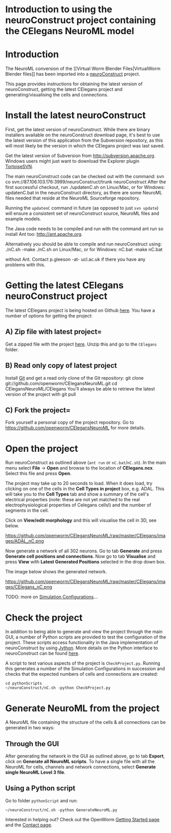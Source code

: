 # Introduction to using the neuroConstruct project containing the CElegans NeuroML model

# Introduction

The NeuroML conversion of the [[Virtual Worm Blender Files|VirtualWorm Blender files]] has been imported into a [neuroConstruct](http://www.neuroConstruct.org) project.

This page provides instructions for obtaining the latest version of neuroConstruct, getting the latest CElegans project and generating/visualising the cells and connections. 


# Install the latest neuroConstruct

First, get the latest version of neuroConstruct. While there are binary installers available on the neuroConstruct download page, it's best to use the latest version of this application from the Subversion repository, as this will most likely be the version in which the CElegans project was last saved.

Get the latest version of Subversion from http://subversion.apache.org. Windows users might just want to download the Explorer plugin [TortoiseSVN](http://tortoisesvn.net/downloads.html). 

The main neuroConstruct code can be checked out with the command:
    svn co svn://87.106.103.176:3999/neuroConstruct/trunk neuroConstruct
After the first successful checkout, run 
        ./updatenC.sh
on Linux/Mac, or for Windows:
        updatenC.bat 
in the neuroConstruct directory, as there are some NeuroML files needed
that reside at the NeuroML Sourceforge repository. 

Running the `updatenC` command in future (as opposed to just `svn update`) will ensure a consistent set of
neuroConstruct source, NeuroML files and example models.

The Java code needs to be compiled and run with the command 
    ant run
so install Ant too: http://ant.apache.org. 

Alternatively you should be able to compile and run neuroConstruct using: 
    ./nC.sh -make
    ./nC.sh 
on Linux/Mac, or for Windows:
    nC.bat -make
    nC.bat

without Ant. Contact p.gleeson -at- ucl.ac.uk if there you have any problems with this.


# Getting the latest CElegans neuroConstruct project

The latest CElegans project is being hosted on Github [here](https://github.com/openworm/CElegansNeuroML). You have a number of options for getting the project:

## A) Zip file with latest project=

Get a zipped file with the project [here](https://github.com/openworm/CElegansNeuroML/zipball/master). Unzip this and go to the `CElegans` folder.

## B) Read only copy of latest project

Install [Git](https://help.github.com/articles/set-up-git) and get a read only clone of the Git repository:
    git clone git://github.com/openworm/CElegansNeuroML.git
    cd CElegansNeuroML/CElegans
You'll always be able to retrieve the latest version of the project with
    git pull

## C) Fork the project=

Fork yourself a personal copy of the project repository. Go to https://github.com/openworm/CElegansNeuroML for more details.


# Open the project

Run neuroConstruct as outlined above (`ant run` or `nC.bat`/`nC.sh`). In the main menu select **File** -> **Open** and browse to the location of **CElegans.ncx**. Select this file and press **Open**.

The project may take up to 20 seconds to load. When it does load, try clicking on one of the cells in the **Cell Types in project** box, e.g. ADAL. This will take you to the **Cell Types** tab and show a summary of the cell's electrical properties (note: these are not yet matched to the real electrophysiological properties of Celegans cells!) and the number of segments in the cell.

Click on **View/edit morphology** and this will visualise the cell in 3D, see below.

https://github.com/openworm/CElegansNeuroML/raw/master/CElegans/images/ADAL_nC.png

Now generate a network of all 302 neurons. Go to tab **Generate** and press **Generate cell positions and connections**. Now go to tab **Visualise** and press **View** with **Latest Generated Positions** selected in the drop down box.

The image below shows the generated network. 

https://github.com/openworm/CElegansNeuroML/raw/master/CElegans/images/CElegans_nC.png

TODO: more on [Simulation Configurations](http://www.neuroconstruct.org/docs/Glossary_gen.html#Simulation%20Configuration)...

# Check the project

In addition to being able to generate and view the project through the main GUI, a number of Python scripts are provided to test the configuration of the project. These scripts access functionality in the Java implementation of neuroConstruct by using [Jython](http://www.jython.org). More details on the Python interface to neuroConstruct can be found [here](http://www.neuroconstruct.org/docs/python.html).

A script to test various aspects of the project is `CheckProject.py`. Running this generates a number of the Simulation Configurations in succession and checks that the expected numbers of cells and connections are created:

    cd pythonScripts
    ~/neuroConstruct/nC.sh -python CheckProject.py

# Generate NeuroML from the project

A NeuroML file containing the structure of the cells & all connections can be generated in two ways:

## Through the GUI

After generating the network in the GUI as outlined above, go to tab **Export**, click on **Generate all NeuroML scripts**. To have a single file with all the NeuroML for cells, channels and network connections, select **Generate single NeuroML Level 3 file**.

## Using a Python script

Go to folder `pythonScript` and run:

    ~/neuroConstruct/nC.sh -python GenerateNeuroML.py

Interested in helping out?  Check out the OpenWorm [Getting Started page](http://www.openworm.org/index.html#/getstarted) and the [Contact page](http://www.openworm.org/index.html#/contacts).